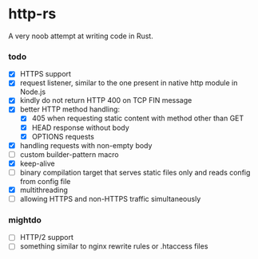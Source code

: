 # http-rs
A very noob attempt at writing code in Rust.

### todo
- [x] HTTPS support
- [x] request listener, similar to the one present in native http module in Node.js
- [x] kindly do not return HTTP 400 on TCP FIN message
- [x] better HTTP method handling:
  - [x] 405 when requesting static content with method other than GET
  - [x] HEAD response without body
  - [x] OPTIONS requests
- [x] handling requests with non-empty body
- [ ] custom builder-pattern macro
- [x] keep-alive
- [ ] binary compilation target that serves static files only and reads config from config file
- [x] multithreading
- [ ] allowing HTTPS and non-HTTPS traffic simultaneously

### mightdo
- [ ] HTTP/2 support
- [ ] something similar to nginx rewrite rules or .htaccess files
